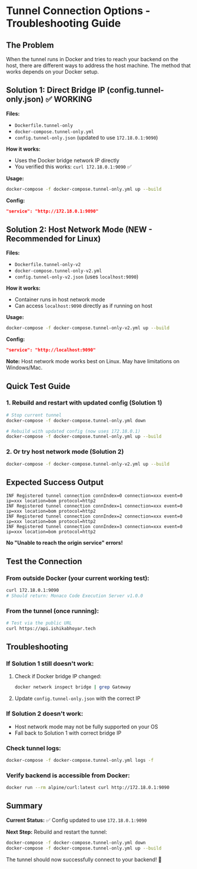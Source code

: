 # Tunnel Connection Options - Troubleshooting Guide

## The Problem
When the tunnel runs in Docker and tries to reach your backend on the host, there are different ways to address the host machine. The method that works depends on your Docker setup.

## Solution 1: Direct Bridge IP (config.tunnel-only.json) ✅ WORKING

**Files:** 
- `Dockerfile.tunnel-only`
- `docker-compose.tunnel-only.yml`
- `config.tunnel-only.json` (updated to use `172.18.0.1:9090`)

**How it works:**
- Uses the Docker bridge network IP directly
- You verified this works: `curl 172.18.0.1:9090` ✅

**Usage:**
```bash
docker-compose -f docker-compose.tunnel-only.yml up --build
```

**Config:**
```json
"service": "http://172.18.0.1:9090"
```

## Solution 2: Host Network Mode (NEW - Recommended for Linux)

**Files:**
- `Dockerfile.tunnel-only-v2`
- `docker-compose.tunnel-only-v2.yml`
- `config.tunnel-only-v2.json` (uses `localhost:9090`)

**How it works:**
- Container runs in host network mode
- Can access `localhost:9090` directly as if running on host

**Usage:**
```bash
docker-compose -f docker-compose.tunnel-only-v2.yml up --build
```

**Config:**
```json
"service": "http://localhost:9090"
```

**Note:** Host network mode works best on Linux. May have limitations on Windows/Mac.

## Quick Test Guide

### 1. Rebuild and restart with updated config (Solution 1)
```bash
# Stop current tunnel
docker-compose -f docker-compose.tunnel-only.yml down

# Rebuild with updated config (now uses 172.18.0.1)
docker-compose -f docker-compose.tunnel-only.yml up --build
```

### 2. Or try host network mode (Solution 2)
```bash
docker-compose -f docker-compose.tunnel-only-v2.yml up --build
```

## Expected Success Output
```
INF Registered tunnel connection connIndex=0 connection=xxx event=0 ip=xxx location=bom protocol=http2
INF Registered tunnel connection connIndex=1 connection=xxx event=0 ip=xxx location=bom protocol=http2
INF Registered tunnel connection connIndex=2 connection=xxx event=0 ip=xxx location=bom protocol=http2
INF Registered tunnel connection connIndex=3 connection=xxx event=0 ip=xxx location=bom protocol=http2
```

**No "Unable to reach the origin service" errors!**

## Test the Connection

### From outside Docker (your current working test):
```bash
curl 172.18.0.1:9090
# Should return: Monaco Code Execution Server v1.0.0
```

### From the tunnel (once running):
```bash
# Test via the public URL
curl https://api.ishikabhoyar.tech
```

## Troubleshooting

### If Solution 1 still doesn't work:
1. Check if Docker bridge IP changed:
   ```bash
   docker network inspect bridge | grep Gateway
   ```
2. Update `config.tunnel-only.json` with the correct IP

### If Solution 2 doesn't work:
- Host network mode may not be fully supported on your OS
- Fall back to Solution 1 with correct bridge IP

### Check tunnel logs:
```bash
docker-compose -f docker-compose.tunnel-only.yml logs -f
```

### Verify backend is accessible from Docker:
```bash
docker run --rm alpine/curl:latest curl http://172.18.0.1:9090
```

## Summary

**Current Status:** ✅ Config updated to use `172.18.0.1:9090`

**Next Step:** Rebuild and restart the tunnel:
```bash
docker-compose -f docker-compose.tunnel-only.yml down
docker-compose -f docker-compose.tunnel-only.yml up --build
```

The tunnel should now successfully connect to your backend! 🎉
